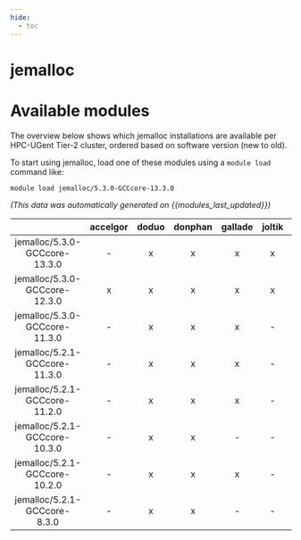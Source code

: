 ```yaml
---
hide:
  - toc
---
```


jemalloc
========

# Available modules


The overview below shows which jemalloc installations are available per HPC-UGent Tier-2 cluster, ordered based on software version (new to old).

To start using jemalloc, load one of these modules using a `module load` command like:

```shell
module load jemalloc/5.3.0-GCCcore-13.3.0
```

*(This data was automatically generated on {{modules_last_updated}})*  

| |accelgor|doduo|donphan|gallade|joltik|shinx|
| :---: | :---: | :---: | :---: | :---: | :---: | :---: |
|jemalloc/5.3.0-GCCcore-13.3.0|-|x|x|x|x|x|
|jemalloc/5.3.0-GCCcore-12.3.0|x|x|x|x|x|x|
|jemalloc/5.3.0-GCCcore-11.3.0|-|x|x|x|-|-|
|jemalloc/5.2.1-GCCcore-11.3.0|-|x|x|x|-|-|
|jemalloc/5.2.1-GCCcore-11.2.0|-|x|x|x|-|-|
|jemalloc/5.2.1-GCCcore-10.3.0|-|x|x|-|-|-|
|jemalloc/5.2.1-GCCcore-10.2.0|-|x|x|x|-|-|
|jemalloc/5.2.1-GCCcore-8.3.0|-|x|x|-|-|-|
